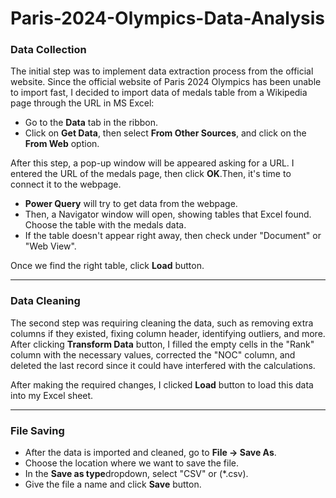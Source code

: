 # Paris-2024-Olympics-Data-Analysis
<h3>Data Collection</h3>
<p>The initial step was to implement data extraction process from the official website. Since the official website of Paris 2024 Olympics has been unable to import fast, I decided to import data of medals table from a Wikipedia page through the URL in MS Excel:</p>
<ul>
  <li>Go to the <strong>Data</strong> tab in the ribbon.</li>
  <li>Click on <strong>Get Data</strong>, then select <strong>From Other Sources</strong>, and click on the <strong>From Web</strong> option.</li>
</ul>
  <p>After this step, a pop-up window will be appeared asking for a URL. I entered the URL of the medals page, then click <strong>OK</strong>.Then, it's time to connect it to the webpage.</p>
  
<ul>
  <li><strong>Power Query</strong> will try to get data from the webpage.</li>
  <li>Then, a Navigator window will open, showing tables that Excel found. Choose the table with the medals data.</li>
  <li>If the table doesn't appear right away, then check under "Document" or "Web View".</li>
</ul>
<p>Once we find the right table, click <strong>Load</strong> button.</p>
<hr/>
<h3>Data Cleaning</h3>
<p>The second step was requiring cleaning the data, such as removing extra columns if they existed, fixing column header, identifying outliers, and more. After clicking <strong>Transform Data</strong> button, I filled the empty cells in the "Rank" column with the necessary values, corrected the "NOC" column, and deleted the last record since it could have interfered with the calculations.</p>
<p>After making the required changes, I clicked <strong>Load</strong> button to load this data into my Excel sheet.</p>
<hr/>
<h3>File Saving</h3>
<ul>
  <li>After the data is imported and cleaned, go to <strong>File -> Save As</strong>.</li>
  <li>Choose the location where we want to save the file.</li>
  <li>In the <strong>Save as type</strong>dropdown, select "CSV" or (*.csv).</li>
  <li>Give the file a name and click <strong>Save</strong> button.</li>
</ul>
